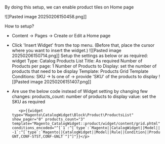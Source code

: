 By doing this setup, we can enable product tiles on Home page

![[Pasted image 20250206150458.png]]

How to setup?
- Content -> Pages -> Create or Edit a Home page 
- Click 'Insert Widget' from the top menu. (Before that, place the cursor where you want to insert the widget.)
  ![[Pasted image 20250206150714.png]]
  Setup the settings as below or as required: 
  widget Type: Catalog Products List
  Title: As required
  Number of Products per page: 1
  Number of Products to Display: set the number of products that need to be display
  Template: Products Grid Template
  Conditions: SKU -> Is one of -> provide 'SKU' of the products to display
  ![[Pasted image 20250206151407.png]]
  
- Are use the below code instead of Widget setting by changing few changes:
	  products_count: number of products to display
	  value: set the SKU as required
		  
		 <p>{{widget type="Magento\CatalogWidget\Block\Product\ProductsList" show_pager="0" products_count="3" template="Magento_CatalogWidget::product/widget/content/grid.phtml" conditions_encoded="^[`1`:^[`type`:`Magento||CatalogWidget||Model||Rule||Condition||Combine`,`aggregator`:`all`,`value`:`1`,`new_child`:``^],`1--1`:^[`type`:`Magento||CatalogWidget||Model||Rule||Condition||Product`,`attribute`:`sku`,`operator`:`()`,`value`:`CONF-GNT,CONF-STST,CONF-GNLT`^]^]"}}</p>
		  